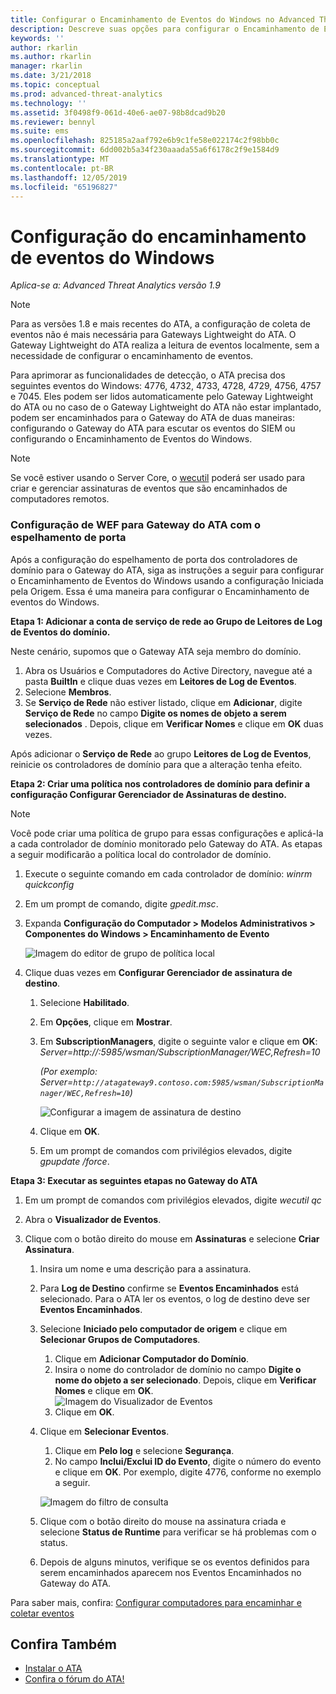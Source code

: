 ```yaml
---
title: Configurar o Encaminhamento de Eventos do Windows no Advanced Threat Analytics | Microsoft Docs
description: Descreve suas opções para configurar o Encaminhamento de Eventos do Windows com o ATA
keywords: ''
author: rkarlin
ms.author: rkarlin
manager: rkarlin
ms.date: 3/21/2018
ms.topic: conceptual
ms.prod: advanced-threat-analytics
ms.technology: ''
ms.assetid: 3f0498f9-061d-40e6-ae07-98b8dcad9b20
ms.reviewer: bennyl
ms.suite: ems
ms.openlocfilehash: 825185a2aaf792e6b9c1fe58e022174c2f98bb0c
ms.sourcegitcommit: 6dd002b5a34f230aaada55a6f6178c2f9e1584d9
ms.translationtype: MT
ms.contentlocale: pt-BR
ms.lasthandoff: 12/05/2019
ms.locfileid: "65196827"
---
```

# <a name="configuring-windows-event-forwarding"></a>Configuração do encaminhamento de eventos do Windows

*Aplica-se a: Advanced Threat Analytics versão 1.9*

> [!NOTE]
> Para as versões 1.8 e mais recentes do ATA, a configuração de coleta de eventos não é mais necessária para Gateways Lightweight do ATA. O Gateway Lightweight do ATA realiza a leitura de eventos localmente, sem a necessidade de configurar o encaminhamento de eventos.

Para aprimorar as funcionalidades de detecção, o ATA precisa dos seguintes eventos do Windows: 4776, 4732, 4733, 4728, 4729, 4756, 4757 e 7045. Eles podem ser lidos automaticamente pelo Gateway Lightweight do ATA ou no caso de o Gateway Lightweight do ATA não estar implantado, podem ser encaminhados para o Gateway do ATA de duas maneiras: configurando o Gateway do ATA para escutar os eventos do SIEM ou configurando o Encaminhamento de Eventos do Windows.

> [!NOTE]
> Se você estiver usando o Server Core, o [wecutil](https://docs.microsoft.com/windows-server/administration/windows-commands/wecutil) poderá ser usado para criar e gerenciar assinaturas de eventos que são encaminhados de computadores remotos.

### <a name="wef-configuration-for-ata-gateways-with-port-mirroring"></a>Configuração de WEF para Gateway do ATA com o espelhamento de porta

Após a configuração do espelhamento de porta dos controladores de domínio para o Gateway do ATA, siga as instruções a seguir para configurar o Encaminhamento de Eventos do Windows usando a configuração Iniciada pela Origem. Essa é uma maneira para configurar o Encaminhamento de eventos do Windows. 

**Etapa 1: Adicionar a conta de serviço de rede ao Grupo de Leitores de Log de Eventos do domínio.** 

Neste cenário, supomos que o Gateway ATA seja membro do domínio.

1.  Abra os Usuários e Computadores do Active Directory, navegue até a pasta **BuiltIn** e clique duas vezes em **Leitores de Log de Eventos**. 
2.  Selecione **Membros**.
3.  Se **Serviço de Rede** não estiver listado, clique em **Adicionar**, digite **Serviço de Rede** no campo **Digite os nomes de objeto a serem selecionados** . Depois, clique em **Verificar Nomes** e clique em **OK** duas vezes. 

Após adicionar o **Serviço de Rede** ao grupo **Leitores de Log de Eventos**, reinicie os controladores de domínio para que a alteração tenha efeito.

**Etapa 2: Criar uma política nos controladores de domínio para definir a configuração Configurar Gerenciador de Assinaturas de destino.** 
> [!Note] 
> Você pode criar uma política de grupo para essas configurações e aplicá-la a cada controlador de domínio monitorado pelo Gateway do ATA. As etapas a seguir modificarão a política local do controlador de domínio.     

1. Execute o seguinte comando em cada controlador de domínio: *winrm quickconfig*
2. Em um prompt de comando, digite *gpedit.msc*.
3. Expanda **Configuração do Computador > Modelos Administrativos > Componentes do Windows > Encaminhamento de Evento**

   ![Imagem do editor de grupo de política local](media/wef%201%20local%20group%20policy%20editor.png)

4. Clique duas vezes em **Configurar Gerenciador de assinatura de destino**.
   
   1.  Selecione **Habilitado**.
   2.  Em **Opções**, clique em **Mostrar**.

   3.  Em **SubscriptionManagers**, digite o seguinte valor e clique em **OK**: *Server=http://<fqdnATAGateway>:5985/wsman/SubscriptionManager/WEC,Refresh=10* 
      
        *(Por exemplo: Server=`http://atagateway9.contoso.com:5985/wsman/SubscriptionManager/WEC,Refresh=10`)*
      
        ![Configurar a imagem de assinatura de destino](media/wef%202%20config%20target%20sub%20manager.png)
      
   4.  Clique em **OK**.
   5.  Em um prompt de comandos com privilégios elevados, digite *gpupdate /force*. 

**Etapa 3: Executar as seguintes etapas no Gateway do ATA** 

1.  Em um prompt de comandos com privilégios elevados, digite *wecutil qc*
2.  Abra o **Visualizador de Eventos**. 
3.  Clique com o botão direito do mouse em **Assinaturas** e selecione **Criar Assinatura**. 

    1.  Insira um nome e uma descrição para a assinatura. 
    2.  Para **Log de Destino** confirme se **Eventos Encaminhados** está selecionado. Para o ATA ler os eventos, o log de destino deve ser **Eventos Encaminhados**. 
    3.  Selecione **Iniciado pelo computador de origem** e clique em **Selecionar Grupos de Computadores**.
        1.  Clique em **Adicionar Computador do Domínio**.
        2.  Insira o nome do controlador de domínio no campo **Digite o nome do objeto a ser selecionado**. Depois, clique em **Verificar Nomes** e clique em **OK**.  
          ![Imagem do Visualizador de Eventos](media/wef3%20event%20viewer.png)  
        3.  Clique em **OK**.
    4.  Clique em **Selecionar Eventos**.
        1. Clique em **Pelo log** e selecione **Segurança**.
        2. No campo **Inclui/Exclui ID do Evento**, digite o número do evento e clique em **OK**. Por exemplo, digite 4776, conforme no exemplo a seguir.

        ![Imagem do filtro de consulta](media/wef%204%20query%20filter.png)

    5.  Clique com o botão direito do mouse na assinatura criada e selecione **Status de Runtime** para verificar se há problemas com o status. 
    6.  Depois de alguns minutos, verifique se os eventos definidos para serem encaminhados aparecem nos Eventos Encaminhados no Gateway do ATA.


Para saber mais, confira: [Configurar computadores para encaminhar e coletar eventos](https://technet.microsoft.com/library/cc748890)

## <a name="see-also"></a>Confira Também
- [Instalar o ATA](install-ata-step1.md)
- [Confira o fórum do ATA!](https://social.technet.microsoft.com/Forums/security/home?forum=mata)
